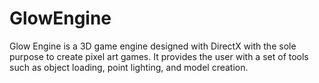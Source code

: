 # GlowEngine
Glow Engine is a 3D game engine designed with DirectX with the sole purpose to create pixel art games.
It provides the user with a set of tools such as object loading, point lighting, and model creation.
